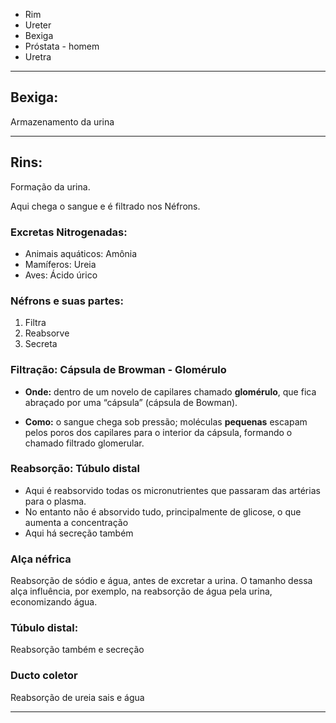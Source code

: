 - Rim
- Ureter
- Bexiga
- Próstata - homem
- Uretra 

---
## Bexiga: 

Armazenamento da urina

---
## Rins: 

Formação da urina.

Aqui chega o sangue e é filtrado nos Néfrons.

### Excretas Nitrogenadas:

- Animais aquáticos: Amônia
- Mamíferos: Ureia
- Aves: Ácido úrico


### Néfrons e suas partes:

1. Filtra
2. Reabsorve
3. Secreta

### Filtração: Cápsula de Browman - Glomérulo

- **Onde:** dentro de um novelo de capilares chamado **glomérulo**, que fica abraçado por uma “cápsula” (cápsula de Bowman).
    
- **Como:** o sangue chega sob pressão; moléculas **pequenas** escapam pelos poros dos capilares para o interior da cápsula, formando o chamado filtrado glomerular.

### Reabsorção: Túbulo distal 

- Aqui é reabsorvido todas os micronutrientes que passaram das artérias para o plasma.
- No entanto não é absorvido tudo, principalmente de glicose, o que aumenta a concentração 
- Aqui há secreção também
### Alça néfrica

Reabsorção de sódio e água, antes de excretar a urina. O tamanho dessa alça influência, por exemplo, na reabsorção de água pela urina, economizando água. 

### Túbulo distal:

Reabsorção também e secreção 

### Ducto coletor

Reabsorção de ureia sais e água

---
